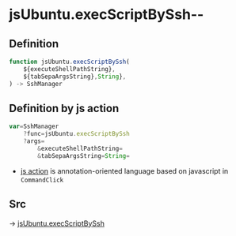 # jsUbuntu.execScriptBySsh--

## Definition

```js.js
function jsUbuntu.execScriptBySsh(
	${executeShellPathString},
	${tabSepaArgsString},String},
) -> SshManager
```


## Definition by js action

```js.js
var=SshManager
	?func=jsUbuntu.execScriptBySsh
	?args=
		&executeShellPathString=
		&tabSepaArgsString=String=
```

- [js action](#) is annotation-oriented language based on javascript in `CommandClick`

## Src

-> [jsUbuntu.execScriptBySsh](https://github.com/puutaro/CommandClick/blob/master/app/src/main/java/com/puutaro/commandclick/fragment_lib/terminal_fragment/js_interface/JsUbuntu.kt#L72)


